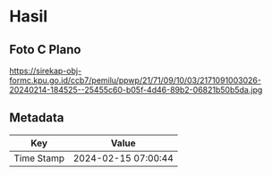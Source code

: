 # Hasil

## Foto C Plano

https://sirekap-obj-formc.kpu.go.id/ccb7/pemilu/ppwp/21/71/09/10/03/2171091003026-20240214-184525--25455c60-b05f-4d46-89b2-06821b50b5da.jpg


## Metadata

| Key        | Value               |
| ---------- | ------------------- |
| Time Stamp | 2024-02-15 07:00:44 |



